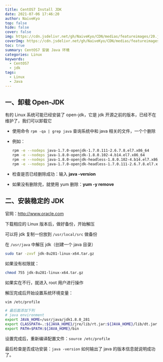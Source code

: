 ```yaml
---
title: CentOS7 Install JDK
date: 2021-07-06 17:46:20
author: NaiveKyo
top: false
hide: false
cover: false
img: https://cdn.jsdelivr.net/gh/NaiveKyo/CDN/medias/featureimages/20.jpg
coverImg: https://cdn.jsdelivr.net/gh/NaiveKyo/CDN/medias/featureimages/20.jpg
toc: true
summary: CentOS7 安装 Java 环境
categories: Linux
keywords: 
  - CentOS7
  - jdk
tags:
  - Linux
  - Java
---
```




## 一、卸载 Open-JDK

有的 Linux 系统可能已经安装了 open-jdk，它是 jdk 开源之前的版本，已经不在维护了，我们可以卸载它



- 使用命令 `rpm -qa | grep java` 查询系统中和 java 相关的文件，一个个删除

- 例如：

  ```bash
  rpm -e --nodeps java-1.7.0-openjdk-1.7.0.111-2.6.7.8.el7.x86_64
  rpm -e --nodeps java-1.8.0-openjdk-1.8.0.102-4.b14.el7.x86_64
  rpm -e --nodeps java-1.8.0-openjdk-headless-1.8.0.102-4.b14.el7.x86_64
  rpm -e --nodeps java-1.7.0-openjdk-headless-1.7.0.111-2.6.7.8.el7.x86_64
  ```

- 检查是否已经删除成功：输入 **java -version**

- 如果没有删除完，就使用 yum 删除：**yum -y remove**



## 二、安装稳定的 JDK

官网：http://www.oracle.com

下载相应的 Linux 版本后，做好备份，开始解压

可以将 jdk 复制一份放到 `/usr/local/src` 做备份

在 `/usr/java` 中解压 jdk（创建一个 java 目录）

```bash
sudo tar -zxvf jdk-8u281-linux-x64.tar.gz
```

如果没有权限就：

```bash
chmod 755 jdk-8u281-linux-x64.tar.gz
```

如果实在不行，就进入 root 用户进行操作

解压完成后开始设置系统环境变量：

```bash
vim /etc/profile

# 最后面添加下列
# java environment
export JAVA_HOME=/usr/java/jdk1.8.0_281
export CLASSPATH=.:${JAVA_HOME}/jre/lib/rt.jar:${JAVA_HOME}/lib/dt.jar:${JAVA_HOME}/lib/tools.jar
export PATH=$PATH:${JAVA_HOME}/bin
```

设置完成后，重新编译配置文件：`source /etc/profile`

最后检查是否成功安装：`java -version` 如何输出了 java 的版本信息就说明成功了。
